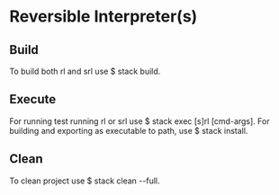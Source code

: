 # Reversible Interpreter(s)

## Build

To build both rl and srl use $ stack build.

## Execute

For running test running rl or srl use $ stack exec [s]rl [cmd-args].
For building and exporting as executable to path, use $ stack install.

## Clean

To clean project use $ stack clean --full.
